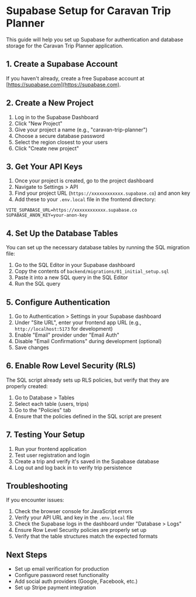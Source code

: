 # Supabase Setup for Caravan Trip Planner

This guide will help you set up Supabase for authentication and database storage for the Caravan Trip Planner application.

## 1. Create a Supabase Account

If you haven't already, create a free Supabase account at [https://supabase.com](https://supabase.com).

## 2. Create a New Project

1. Log in to the Supabase Dashboard
2. Click "New Project"
3. Give your project a name (e.g., "caravan-trip-planner")
4. Choose a secure database password
5. Select the region closest to your users
6. Click "Create new project"

## 3. Get Your API Keys

1. Once your project is created, go to the project dashboard
2. Navigate to Settings > API
3. Find your project URL (`https://xxxxxxxxxxxx.supabase.co`) and anon key
4. Add these to your `.env.local` file in the frontend directory:

```
VITE_SUPABASE_URL=https://xxxxxxxxxxxx.supabase.co
SUPABASE_ANON_KEY=your-anon-key
```

## 4. Set Up the Database Tables

You can set up the necessary database tables by running the SQL migration file:

1. Go to the SQL Editor in your Supabase dashboard
2. Copy the contents of `backend/migrations/01_initial_setup.sql`
3. Paste it into a new SQL query in the SQL Editor
4. Run the SQL query

## 5. Configure Authentication

1. Go to Authentication > Settings in your Supabase dashboard
2. Under "Site URL", enter your frontend app URL (e.g., `http://localhost:5173` for development)
3. Enable "Email" provider under "Email Auth"
4. Disable "Email Confirmations" during development (optional)
5. Save changes

## 6. Enable Row Level Security (RLS)

The SQL script already sets up RLS policies, but verify that they are properly created:

1. Go to Database > Tables
2. Select each table (users, trips)
3. Go to the "Policies" tab
4. Ensure that the policies defined in the SQL script are present

## 7. Testing Your Setup

1. Run your frontend application
2. Test user registration and login
3. Create a trip and verify it's saved in the Supabase database
4. Log out and log back in to verify trip persistence

## Troubleshooting

If you encounter issues:

1. Check the browser console for JavaScript errors
2. Verify your API URL and key in the `.env.local` file
3. Check the Supabase logs in the dashboard under "Database > Logs"
4. Ensure Row Level Security policies are properly set up
5. Verify that the table structures match the expected formats

## Next Steps

- Set up email verification for production
- Configure password reset functionality
- Add social auth providers (Google, Facebook, etc.)
- Set up Stripe payment integration
